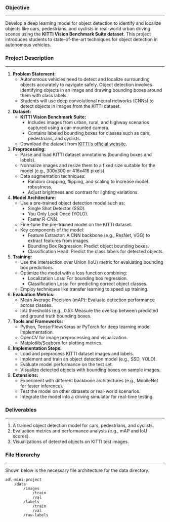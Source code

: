 ### Objective
---
Develop a deep learning model for object detection to identify and localize objects like cars, pedestrians, and cyclists in real-world urban driving scenes using the **KITTI Vision Benchmark Suite dataset**. This project introduces students to state-of-the-art techniques for object detection in autonomous vehicles.

### Project Description
---
1. **Problem Statement:**  
	 - Autonomous vehicles need to detect and localize surrounding objects accurately to navigate safely. Object detection involves identifying objects in an image and drawing bounding boxes around them with class labels.  
	- Students will use deep convolutional neural networks (CNNs) to detect objects in images from the KITTI dataset.  
2. **Dataset:**  
	 - **KITTI Vision Benchmark Suite:**  
		- Includes images from urban, rural, and highway scenarios captured using a car-mounted camera.  
		- Contains labeled bounding boxes for classes such as cars, pedestrians, and cyclists.
	- Download the dataset from [KITTI's official website](http://www.cvlibs.net/datasets/kitti/).  
3. **Preprocessing:**  
	- Parse and load KITTI dataset annotations (bounding boxes and labels).  
	- Normalize images and resize them to a fixed size suitable for the model (e.g., 300x300 or 416x416 pixels).  
	- Data augmentation techniques:  
		- Random cropping, flipping, and scaling to increase model robustness.  
		- Adjust brightness and contrast for lighting variations.  
4. **Model Architecture:**  
	- Use a pre-trained object detection model such as:  
		- Single Shot Detector (SSD).  
		- You Only Look Once (YOLO).  
		- Faster R-CNN.  
	- Fine-tune the pre-trained model on the KITTI dataset.  
	- Key components of the model:  
		- Feature Extractor: A CNN backbone (e.g., ResNet, VGG) to extract features from images.  
		- Bounding Box Regression: Predict object bounding boxes.  
		- Classification Head: Predict the class labels for detected objects.  
5. **Training:**  
	- Use the Intersection over Union (IoU) metric for evaluating bounding box predictions.  
	- Optimize the model with a loss function combining:  
		- Localization Loss: For bounding box regression.  
		- Classification Loss: For predicting correct object classes.  
	- Employ techniques like transfer learning to speed up training.  
6. **Evaluation Metrics:**  
	- Mean Average Precision (mAP): Evaluate detection performance across classes.  
	- IoU thresholds (e.g., 0.5): Measure the overlap between predicted and ground truth bounding boxes.  
7. **Tools and Frameworks:**  
	- Python, TensorFlow/Keras or PyTorch for deep learning model implementation.  
	- OpenCV for image preprocessing and visualization.  
	- Matplotlib/Seaborn for plotting metrics.  
8. **Implementation Steps:**  
	- Load and preprocess KITTI dataset images and labels.  
	- Implement and train an object detection model (e.g., SSD, YOLO).  
	- Evaluate model performance on the test set.  
	- Visualize detected objects with bounding boxes on sample images.  
9. **Extensions:**  
	- Experiment with different backbone architectures (e.g., MobileNet for faster inference).  
	- Test the model on other datasets or real-world scenarios.
	- Integrate the model into a driving simulator for real-time testing.
### Deliverables
---
1. A trained object detection model for cars, pedestrians, and cyclists.  
2. Evaluation metrics and performance analysis (e.g., mAP and IoU scores).  
3. Visualizations of detected objects on KITTI test images.
### File Hierarchy
---
Shown below is the necessary file architecture for the data directory.
```text
adl-mini-project
	/data
		/images
			/train
			/val
		/labels
			/train
			/val
		/raw-labels
```
